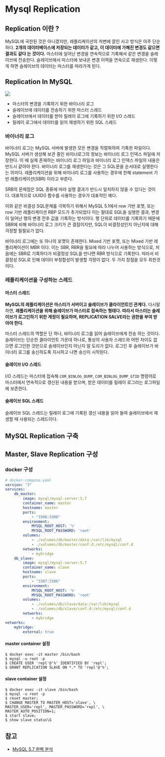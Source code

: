 # Mysql Replication

## Replication 이란 ?

MySQL에 국한된 것은 아니겠지만, 레플리케이션의 저변에 깔린 사고 방식은 아주 단순하다. **2개의 데이터베이스에 저장되는 데이터가 같고, 이 데이터에 가해진 변경도 같으면 결과도 같다 는 것이다.** 마스터에 일어난 변경을 연속적으로 기록해서 같은 변경을 슬레이브에 전송한다. 슬레이브에서 마스터에 보내온 변경 이력을 연속으로 재생한다. 이렇게 하면 슬레이브의 데이터는 마스터를 따라가게 된다.


## Replication In MySQL

![](https://github.com/cheese10yun/TIL/raw/master/assets/mysql-replication-construct.png)


* 마스터의 변경을 기록하기 위한 바이너리 로그
* 슬레이브에 데이터를 전송하기 위한 마스터 스레드
* 슬레이브에서 데이터를 받아 릴레이 로그에 기록하기 위한 I/O 스레드
* 릴레이 로그에서 데이터를 읽어 재생하기 위한 SQL 스레드

### 바이너리 로그

바이너리 로그는 MySQL 서버에 발생한 모든 변경을 직렬화하여 기록한 파일이다. MySQL 서버가 생성해 보관 중인 바이너로그의 정보는 바이너리 로그 인덱스 파일에 저장한다. 이 때 실제 존재하는 바이너리 로그 파일과 바이너리 로그 인덱스 파일의 내용은 반드시 같아야 한다. 바이너리 로그를 재생한다는 것은 그 SQL문을 순서대로 실행한다는 의미다. 레플리케이션을 위해 바이너리 로그를 사용하는 경우에 한해 statement 기반 레플리케이션(SBR) 이라고 부른다.

SRB의 문제점은 SQL 종류에 따라 실행 결과가 반드시 일치하지 않을 수 있다는 것이다. 대표적으로 UUID() 함수를 사용하는 경우가 대표적인 예다.

이와 같은 비결성 SQL문제를 극복하기 위해서 MySQL 5.1에서 row 기반 포맷, 또는 row 기반 레플리케이션 RBP 모드가 추가되었다 이는 말대로 SQL을 실행한 결과, 변경이 일어난 행의 변경 전후 값을 기록하는 방식이다. 행 단위로 데이터를 기록하기 때문에 SBR에 비해 바이너리 로그 크키가 큰 결점이지만, SQL이 비결정성인지 아닌지에 대해 걱정할 필필요가 없다.

바이너리 로그에는 또 하나의 포맷이 존재한다. Mixed 기반 포맷, 또는 Mixed 기반 레플리케이션이 MBR 이다. 이는 SBR, RBR을 필요에 따라 나누어 사용하는 방식으로, 처음에는 SBR로 기록하다가 비결정성 SQL을 만나면 RBR 방식으로 기록한다. 따라서 비결정성 SQL로 인해 데이터 부정합성이 발생할 걱정이 없다. 두 가지 장점을 모두 취한것이다.

### 레플리케이션을 구성하는 스레드

#### 마스터 스레드
**MySQL의 레플리케이션은 마스터가 서버이고 슬레이브가 클라이언트인 관계다.** 다시말하면, **레플리케이션을 위해 슬레이브가 마스터로 접속하는 형태다. 따라서 마스터는 슬레이브가 로그인하기 위한 계정이 필요하며, REPLICATION SALVE라는 권한을 부여 받아야 한다.**

마스터 스레드의 역할은 단 하나, 바이너리 로그를 읽어 슬레이브에게 전송 하는 것이다. 슬레이브는 단순한 클라이언트 가운데 하나로, 통상의 사용자 스레드와 어떤 차이도 없으면 로그인한 것만으로 슬레이브인지 아닌지 알 도리가 없다. 로그인 후 슬레이브가 바이너리 로그를 송신하도록 지시하고 나면 송신이 시작된다.

#### 슬레이브 I/O 스레드
I/O 스레드는 마스터에 접속해 `COM_BINLOG_DUMP`, `COM_BINLOG_DUMP_GTID` 명령어로 마스터에서 연속적으로 갱신된 내용을 받으며, 받은 데이터를 릴레이 로그라는 로그파일에 보존한다.

#### 슬레이브 SQL 스레드
슬레이브 SQL 스레드는 릴레이 로그에 기록된 갱신 내용을 읽어 들여 슬레이브에서 재생할 때 사용되는 스레드이다.


## MySQL Replication 구축

## Master, Slave Replication 구성

### docker 구성

```yml
# docker-compose.yaml
version: "3"
services:
    db_master:
        image: mysql/mysql-server:5.7
        container_name: master
        hostname: master
        ports:
            - "3306:3306"
        environment:
            MYSQL_ROOT_HOST: '%'
            MYSQL_ROOT_PASSWORD: 'root'
        volumes:
            - ./volumes/db/master/data:/var/lib/mysql
            - ./volumes/db/master/conf.d:/etc/mysql/conf.d
        networks:
            - mybridge
    db_slave:
        image: mysql/mysql-server:5.7
        container_name: slave
        hostname: slave
        ports:
            - "3307:3306"
        environment:
            MYSQL_ROOT_HOST: '%'
            MYSQL_ROOT_PASSWORD: 'root'
        volumes:
            - ./volumes/db/slave/data:/var/lib/mysql
            - ./volumes/db/slave/conf.d:/etc/mysql/conf.d
        networks:
            - mybridge
networks:
    mybridge:
        external: true
```



#### master container 설정

```
$ docker exec -it master /bin/bash
$ mysql -u root -p
$ CREATE USER 'repl'@'%' IDENTIFIED BY 'repl';
$ GRANT REPLICATION SLAVE ON *.* TO 'repl'@'%';
```

#### slave container 설정

```
$ docker exec -it slave /bin/bash
$ mysql -u root -p
$ reset master;
$ CHANGE MASTER TO MASTER_HOST='slave', \
MASTER_USER='repl', MASTER_PASSWORD='repl', \
MASTER_AUTO_POSITION=1;
$ start slave;
$ show slave status\G
```


## 참고
* [MySQL 5.7 완벽 분석](http://www.yes24.com/Product/Goods/72270172?)